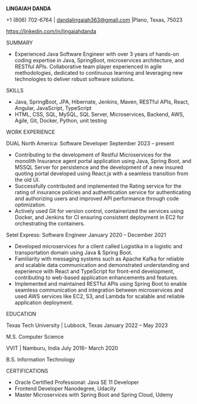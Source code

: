 __LINGAIAH DANDA__

+1 (806) 702-6764 | dandalingaiah363@gmail.com |Plano, Texas, 75023

https://linkedin.com/in/lingaiahdanda

SUMMARY

- Experienced Java Software Engineer with over 3 years of hands-on coding expertise in Java, SpringBoot, microservices architecture, and RESTful APIs. Collaborative team player experienced in agile methodologies, dedicated to continuous learning and leveraging new technologies to deliver robust software solutions.

SKILLS

- Java, SpringBoot, JPA, Hibernate, Jenkins, Maven, RESTful APIs, React, Angular, JavaScript, TypeScript
- HTML, CSS, SQL, MySQL, SQL Server, Microservices, Backend, AWS, Agile, Git, Docker, Python, unit testing

WORK EXPERIENCE

DUAL North America: Software Developer September 2023 – present

- Contributing to the development of Restful Microservices for the monolith Insurance agent portal application using Java, Spring Boot, and MSSQL Server for persistence and the development of a new insured quoting portal developed using React.js with a seamless transition from the old UI.
- Successfully contributed and implemented the Rating service for the rating of insurance policies and authentication service for authenticating and authorizing users and improved API performance through code optimization.
- Actively used Git for version control, containerized the services using Docker, and Jenkins for CI ensuring consistent deployment in EC2 for orchestrating the containers.

Setel Express: Software Engineer January 2020 – December 2021

- Developed microservices for a client called Logistika in a logistic and transportation domain using Java & Spring Boot.
- Familiarity with messaging systems such as Apache Kafka for reliable and scalable data communication and demonstrated understanding and experience with React and TypeScript for front-end development, contributing to web-based application enhancements and features.
- Implemented and maintained RESTful APIs using Spring Boot to enable seamless communication and integration between microservices and used AWS services like EC2, S3, and Lambda for scalable and reliable application deployment.

EDUCATION

Texas Tech University | Lubbock, Texas January 2022 – May 2023

M.S. Computer Science

VVIT | Namburu, India July 2016– March 2020

B.S. Information Technology

CERTIFICATIONS

- Oracle Certified Professional: Java SE 11 Developer
- Frontend Developer Nanodegree, Udacity
- Master Microservices with Spring Boot and Spring Cloud, Udemy